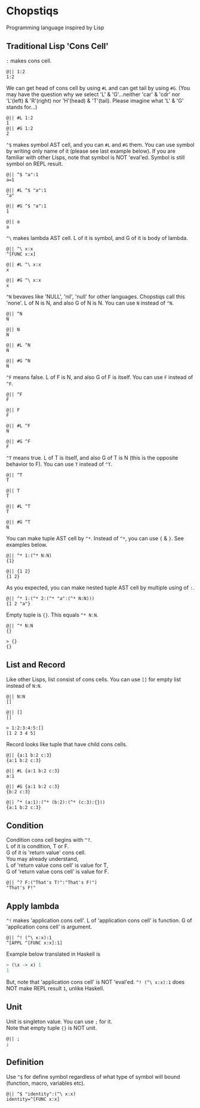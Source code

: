# Chopstiqs
Programming language inspired by Lisp

## Traditional Lisp 'Cons Cell'

`:` makes cons cell.

```
@|| 1:2
1:2
```

We can get head of cons cell by using `#L`
and can get tail by using `#G`.
(You may have the question why we select 'L' & 'G'...neither 'car' & 'cdr' nor 'L'(left) & 'R'(right) nor 'H'(head) & 'T'(tail). Please imagine what 'L' & 'G' stands for...)

```
@|| #L 1:2
1
@|| #G 1:2
2
```

`^$` makes symbol AST cell, and you can `#L` and `#G` them. You can use symbol by writing only name of it (please see last example below). If you are familiar with other Lisps, note that symbol is NOT 'eval'ed. Symbol is still symbol on REPL result.

```
@|| ^$ "a":1
a=1

@|| #L ^$ "a":1
"a"

@|| #G ^$ "a":1
1

@|| a
a
```

`^\` makes lambda AST cell. L of it is symbol, and G of it is body of lambda.

```
@|| ^\ x:x
^[FUNC x:x]

@|| #L ^\ x:x
x

@|| #G ^\ x:x
x
```

`^N` bevaves like 'NULL', 'nil', 'null' for other languages.
Chopstiqs call this 'none'.
L of N is N, and also G of N is N.
You can use `N` instead of `^N`.

```
@|| ^N
N

@|| N
N

@|| #L ^N
N

@|| #G ^N
N
```

`^F` means false.
L of F is N, and also G of F is itself.
You can use `F` instead of `^F`.

```
@|| ^F
F

@|| F
F

@|| #L ^F
N

@|| #G ^F
F
```

`^T` means true.
L of T is itself, and also G of T is N
(this is the opposite behavior to F).
You can use `T` instead of `^T`.

```
@|| ^T
T

@|| T
T

@|| #L ^T
T

@|| #G ^T
N
```

You can make tuple AST cell by `^*`. Instead of `^*`, you can use `{` & `}`. See examples below.

```
@|| ^* 1:(^* N:N)
{1}

@|| {1 2}
{1 2}
```

As you expected, you can make nested tuple AST cell by multiple using of `:`.

```
@|| ^* 1:(^* 2:(^* "a":(^* N:N)))
{1 2 "a"}
```

Empty tuple is `{}`. This equals `^* N:N`.

```
@|| ^* N:N
{}

> {}
{}
```

## List and Record
Like other Lisps, list consist of cons cells.
You can use `[]` for empty list instead of `N:N`.
```
@|| N:N
[]

@|| []
[]

> 1:2:3:4:5:[]
[1 2 3 4 5]
```

Record looks like tuple that have child cons cells.

```
@|| {a:1 b:2 c:3}
{a:1 b:2 c:3}

@|| #L {a:1 b:2 c:3}
a:1

@|| #G {a:1 b:2 c:3}
{b:2 c:3}

@|| ^* (a:1):(^* (b:2):(^* (c:3):{}))
{a:1 b:2 c:3}
```

## Condition

Condition cons cell begins with `^?`.<br>
L of it is condition, T or F.<br>
G of it is 'return value' cons cell.<br>
You may already understand,<br>
L of 'return value cons cell' is value for T,<br>
G of 'return value cons cell' is value for F.

```
@|| ^? F:("That's T!":"That's F!")
"That's F!"

```

## Apply lambda

`^!` makes 'application cons cell'.
L of 'application cons cell' is function.
G of 'application cons cell' is argument.

```
@|| ^! (^\ x:x):1
^[APPL ^[FUNC x:x]:1]
```

Example below translated in Haskell is

``` Haskell
> (\x -> x) 1
1
```

But, note that 'application cons cell' is NOT 'eval'ed.
`^! (^\ x:x):1` does NOT make REPL result `1`, unlike Haskell.


## Unit

Unit is singleton value. You can use `;` for it.<br>
Note that empty tuple `{}` is NOT unit.

```
@|| ;
;
```

## Definition

Use `^$` for define symbol regardless of what type of symbol will bound (function, macro, variables  etc).

```
@|| ^$ "identity":(^\ x:x)
identity=^[FUNC x:x]
```
